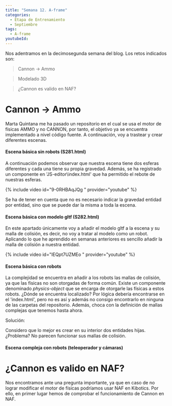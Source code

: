 ```yaml
---
title: "Semana 12. A-frame"
categories:
  - Etapa de Entrenamiento
  - Septiembre
tags:
  - A-frame
youtubeId: 
---
```



Nos adentramos en la decimosegunda semana del blog. Los retos indicados son:

> Cannon -> Ammo

> Modelado 3D

> ¿Cannon es valido en NAF?

# Cannon -> Ammo

Marta Quintana me ha pasado un repositorio en el cual se usa el motor de físicas AMMO y no CANNON, por tanto, el objetivo ya se encuentra implementado a nivel código fuente. A continuación, voy a trastear y crear diferentes escenas. 

#### Escena básica sin robots (S281.html)

A continuación podemos observar que nuestra escena tiene dos esferas diferentes y cada una tiene su propia gravedad. Además, se ha registrado un componente en 'JS-editor\index.html' que ha permitido el rebote de nuestras esferas. 

{% include video id="9-0RHBAqJQg " provider="youtube" %}

Se ha de tener en cuenta que no es necesario indicar la gravedad entidad por entidad, sino que se puede dar la misma a toda la escena. 

#### Escena básica con modelo gltf (S282.html)

En este apartado únicamente voy a añadir el modelo gltf a la escena y su malla de colisión, es decir, no voy a tratar al modelo como un robot. Aplicando lo que he aprendido en semanas anteriores es sencillo añadir la malla de colisión a nuestra entidad.

{% include video id="IEQpt7UZMEo " provider="youtube" %}

#### Escena básica con robots 

La complejidad se encuentra en añadir a los robots las mallas de colisión, ya que las físicas no son otorgadas de forma común. Existe un componente denominado *physics-object* que se encarga de otorgarle las físicas a estos robots. ¿Dónde se encuentra localizado? Por lógica debería encontrarse en el 'index.html', pero no es así y además no consigo encontrarlo en ninguna de las carpetas del repositorio. Además, choca con la definición de mallas complejas que tenemos hasta ahora.

Solución:

Considero que lo mejor es crear en su interior dos entidades hijas. ¿Problema? No parecen funcionar sus mallas de colisión.

#### Escena compleja con robots (teleoperador y cámaras)

# ¿Cannon es valido en NAF?

Nos encontramos ante una pregunta importante, ya que en caso de no lograr modificar el motor de físicas podríamos usar NAF en Kibotics. Por ello, en primer lugar hemos de comprobar el funcionamiento de Cannon en NAF. 

